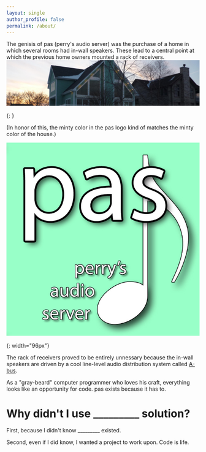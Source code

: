 ```yaml
---
layout: single
author_profile: false
permalink: /about/
---
```


The genisis of pas (perry's audio server) was the purchase of a home in which several
rooms had in-wall speakers. These lead to a central point at which the previous home
owners mounted a rack of receivers. ![house]

[house]: ../assets/house.jpg
{: }

(In honor of this, the minty color in the pas logo kind of matches the minty color of the house.)

![logo]

[logo]: ../assets/note.jpg
{: width="96px"}

The rack of receivers proved to be entirely unnessary because the in-wall speakers are driven by a cool line-level audio distribution system called [A-bus](http://www.leisuretech.com.au/ABWhat.htm).

As a "gray-beard" computer programmer who loves his craft, everything looks like an opportunity for code. pas exists because it has to.

Why didn't I use _________ solution?
===
First, because I didn't know _________ existed.

Second, even if I did know, I wanted a project to work upon. Code is life.


